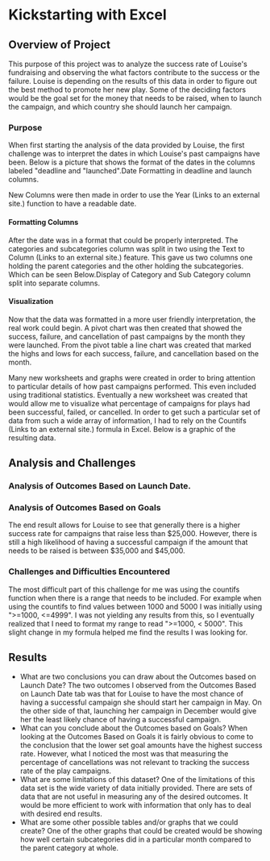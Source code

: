 # Kickstarting with Excel

## Overview of Project
This purpose of this project was to analyze the success rate of Louise's fundraising and observing the what factors contribute to the success or the failure. Louise is depending on the results of this data in order to figure out the best method to promote her new play. Some of the deciding factors would be the goal set for the money that needs to be raised, when to launch the campaign, and which country she should launch her campaign.
### Purpose
When first starting the analysis of the data provided by Louise, the first challenge was to interpret the dates in which Louise's past campaigns have been. Below is a picture that shows the format of the dates in the columns labeled "deadline and "launched".Date Formatting in deadline and launch columns.

New Columns were then made in order to use the Year (Links to an external site.) function to have a readable date.
#### Formatting Columns
After the date was in a format that could be properly interpreted. The categories and subcategories column was split in two using the Text to Column (Links to an external site.) feature. This gave us two columns one holding the parent categories and the other holding the subcategories. Which can be seen Below.Display of Category and Sub Category column split into separate columns.
#### Visualization
Now that the data was formatted in a more user friendly interpretation, the real work could begin. A pivot chart was then created that showed the success, failure, and cancellation of past campaigns by the month they were launched. From the pivot table a line chart was created that marked the highs and lows for each success, failure, and cancellation based on the month.

Many new worksheets and graphs were created in order to bring attention to particular details of how past campaigns performed. This even included using traditional statistics. Eventually a new worksheet was created that would allow me to visualize what percentage of campaigns for plays had been successful, failed, or cancelled. In order to get such a particular set of data from such a wide array of information, I had to rely on the Countifs (Links to an external site.) formula in Excel. Below is a graphic of the resulting data.
## Analysis and Challenges




### Analysis of Outcomes Based on Launch Date.
### Analysis of Outcomes Based on Goals
The end result allows for Louise to see that generally there is a higher success rate for campaigns that raise less than $25,000. However, there is still a high likelihood of having a successful campaign if the amount that needs to be raised is between $35,000 and $45,000.
### Challenges and Difficulties Encountered
The most difficult part of this challenge for me was using the countifs function when there is a range that needs to be included. For example when using the countifs to find values between 1000 and 5000 I was initially using ">=1000, <=4999". I was not yielding any results from this, so I eventually realized that I need to format my range to read ">=1000, < 5000". This slight change in my formula helped me find the results I was looking for.
## Results

- What are two conclusions you can draw about the Outcomes based on Launch Date?
The two outcomes I observed from the Outcomes Based on Launch Date tab was that for Louise to have the most chance of having a successful campaign she should start her campaign in May. On the other side of that, launching her campaign in December would give her the least likely chance of having a successful campaign.
- What can you conclude about the Outcomes based on Goals?
When looking at the Outcomes Based on Goals it is fairly obvious to come to the conclusion that the lower set goal amounts have the highest success rate. However, what I noticed the most was that measuring the percentage of cancellations was not relevant to tracking the success rate of the play campaigns.
- What are some limitations of this dataset?
One of the limitations of this data set is the wide variety of data initially provided. There are sets of data that are not useful in measuring any of the desired outcomes. It would be more efficient to work with information that only has to deal with desired end results.
- What are some other possible tables and/or graphs that we could create?
One of the other graphs that could be created would be showing how well certain subcategories did in a particular month compared to the parent category at whole.
